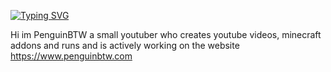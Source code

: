 [![Typing SVG](https://readme-typing-svg.demolab.com?font=Fira+Code&pause=1000&color=4440F7&background=FFFFFF00&center=true&width=435&lines=Bedrock+addon+creator;C+sharp+developer;Game+developer;Sub+to+PenguinBTW)](https://www.penguinbtw.com)

Hi im PenguinBTW a small youtuber who creates youtube videos, minecraft addons and runs and is actively working on the website https://www.penguinbtw.com
